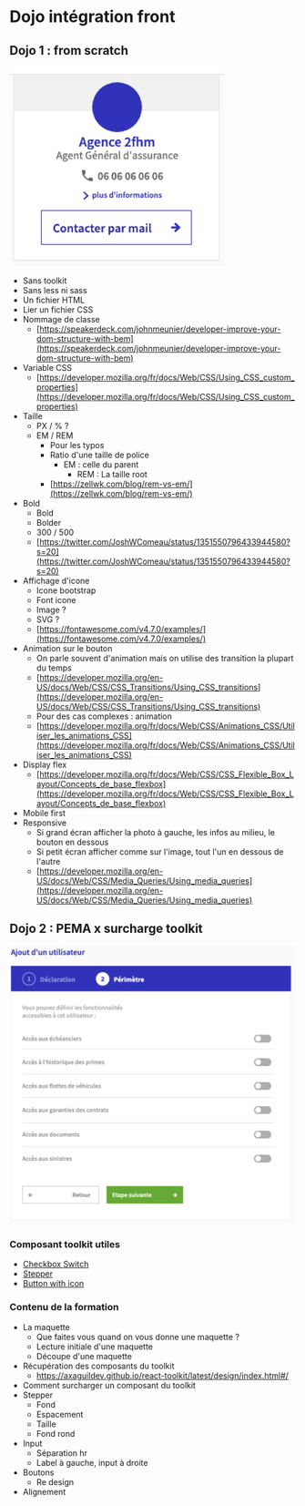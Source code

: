 # Dojo intégration front

## Dojo 1 : from scratch

![](dojo1/dojo1.png)

* Sans toolkit
* Sans less ni sass
* Un fichier HTML
* Lier un fichier CSS
* Nommage de classe
  - [https://speakerdeck.com/johnmeunier/developer-improve-your-dom-structure-with-bem](https://speakerdeck.com/johnmeunier/developer-improve-your-dom-structure-with-bem)
* Variable CSS
  - [https://developer.mozilla.org/fr/docs/Web/CSS/Using_CSS_custom_properties](https://developer.mozilla.org/fr/docs/Web/CSS/Using_CSS_custom_properties)
* Taille 
  - PX / % ?
  - EM / REM
    - Pour les typos
  	- Ratio d'une taille de police
  	  - EM : celle du parent
  		- REM : La taille root
  	- [https://zellwk.com/blog/rem-vs-em/](https://zellwk.com/blog/rem-vs-em/)
* Bold
  - Bold
  - Bolder
  - 300 / 500
  - [https://twitter.com/JoshWComeau/status/1351550796433944580?s=20](https://twitter.com/JoshWComeau/status/1351550796433944580?s=20)
* Affichage d'icone
  - Icone bootstrap
  - Font icone
  - Image ? 
  - SVG ?
  - [https://fontawesome.com/v4.7.0/examples/](https://fontawesome.com/v4.7.0/examples/)
* Animation sur le bouton
  - On parle souvent d'animation mais on utilise des transition la plupart du temps
  - [https://developer.mozilla.org/en-US/docs/Web/CSS/CSS_Transitions/Using_CSS_transitions](https://developer.mozilla.org/en-US/docs/Web/CSS/CSS_Transitions/Using_CSS_transitions)
  - Pour des cas complexes : animation
  - [https://developer.mozilla.org/fr/docs/Web/CSS/Animations_CSS/Utiliser_les_animations_CSS](https://developer.mozilla.org/fr/docs/Web/CSS/Animations_CSS/Utiliser_les_animations_CSS)
* Display flex
  - [https://developer.mozilla.org/fr/docs/Web/CSS/CSS_Flexible_Box_Layout/Concepts_de_base_flexbox](https://developer.mozilla.org/fr/docs/Web/CSS/CSS_Flexible_Box_Layout/Concepts_de_base_flexbox)
* Mobile first 
* Responsive
  - Si grand écran afficher la photo à gauche, les infos au milieu, le bouton en dessous
  - Si petit écran afficher comme sur l'image, tout l'un en dessous de l'autre
  - [https://developer.mozilla.org/en-US/docs/Web/CSS/Media_Queries/Using_media_queries](https://developer.mozilla.org/en-US/docs/Web/CSS/Media_Queries/Using_media_queries)

## Dojo 2 : PEMA x surcharge toolkit

![](dojo2/dojo2.png)

### Composant toolkit utiles
- [Checkbox Switch](https://axaguildev.github.io/react-toolkit/latest/storybook/?path=/story/form-input-checkbox--checkboxitem-toggle) 
- [Stepper](https://axaguildev.github.io/react-toolkit/latest/storybook/?path=/story/form-steps--old-design-steps)
- [Button with icon](https://axaguildev.github.io/react-toolkit/latest/storybook/?path=/story/button--button-with-left-icon)

### Contenu de la formation
* La maquette
  - Que faites vous quand on vous donne une maquette ? 
  - Lecture initiale d'une maquette
  - Découpe d'une maquette
* Récupération des composants du toolkit
  - https://axaguildev.github.io/react-toolkit/latest/design/index.html#/
* Comment surcharger un composant du toolkit
* Stepper
  - Fond
  - Espacement
  - Taille
  - Fond rond
* Input
  - Séparation hr
  - Label à gauche, input à droite
* Boutons
  - Re design
* Alignement